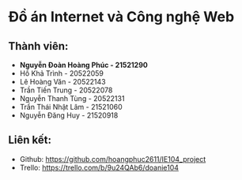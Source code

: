 # Đồ án Internet và Công nghệ Web

## Thành viên:

- **Nguyễn Đoàn Hoàng Phúc - 21521290**
- Hồ Khả Trình - 20522059
- Lê Hoàng Văn - 20522143
- Trần Tiến Trung - 20522078
- Nguyễn Thanh Tùng - 20522131
- Trần Thái Nhật Lâm - 21521060
- Nguyễn Đăng Huy - 21520918

## Liên kết:

- Github: https://github.com/hoangphuc2611/IE104_project
- Trello: https://trello.com/b/9u24QAb6/doanie104
